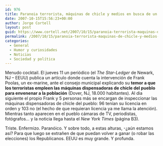 ```yaml
---
id: 976
title: Paranoia terrorista, máquinas de chicle y medios en busca de un titular fácil
date: 2007-10-15T15:56:23+00:00
author: Jorge Cortell
layout: post
guid: https://www.cortell.net/2007/10/15/paranoia-terrorista-maquinas-de-chicle-y-medios-en-busca-de-un-titular-facil/
permalink: /2007/10/15/paranoia-terrorista-maquinas-de-chicle-y-medios-en-busca-de-un-titular-facil/
categories:
  - General
  - Humor y curiosidades
  - Noticias
  - Sociedad y polí­tica
---
```

Menudo cocktail. El jueves 11 un periódico (el _The Star-Ledger_ de Newark, NJ – EEUU) publica un artí­culo donde cuenta la intervención de Frank Poolas, un ex-marine, ante el consejo municipal explicando su **temor a que los terroristas empleen las máquinas dispensadoras de chicle del pueblo para envenenar a la población** (Dover, NJ, 18.000 habitantes). Al dia siguiente el propio Frank y 5 personas más se encargan de inspeccionar las máquinas dispensadoras de chicle del pueblo: 96 tení­an su licencia en orden y 103 no (el hecho de que requieran licencia ya me llama la atención). Mientras tanto aparecen en el pueblo cámaras de TV, periodistas, fotógrafos... y la noticia llega hasta el _New York Times_ (página B3).

Triste. Enfermizo. Paranóico. Y sobre todo, a estas alturas, -¿aún estamos así­? Para que luego se extrañen de que puedan volver a ganar (o robar las elecciones) los Republicanos. EEUU es muy grande. Y profunda.